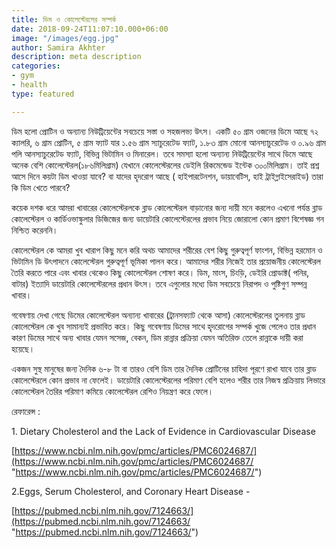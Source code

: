 ```yaml
---
title: ডিম ও কোলেস্টেরলের সম্পর্ক
date: 2018-09-24T11:07:10.000+06:00
image: "/images/egg.jpg"
author: Samira Akhter
description: meta description
categories:
- gym
- health
type: featured

---
```

ডিম হলো প্রোটিন ও অন্যান্য নিউট্রিয়েন্টের সবচেয়ে সস্তা ও সহজলভ্য উৎস। একটি ৫০ গ্রাম ওজনের ডিমে আছে ৭২ ক্যালরি, ৬ গ্রাম প্রোটিন, ৫ গ্রাম ফ্যাট যার ১.৫৬ গ্রাম স্যাচুরেটেড ফ্যাট, ১.৮৩ গ্রাম মোনো আনস্যাচুরেটেড ও ০.৯৬ গ্রাম পলি আনস্যাচুরেটেড ফ্যাট, বিভিন্ন ভিটামিন ও মিনারেল। তবে সমস্যা হলো অন্যান্য নিউট্রিয়েন্টের সাথে ডিমে আছে অনেক বেশি কোলেস্টেরল(১৮৬মিলিগ্রাম) যেখানে কোলেস্টেরলের ডেইলি রিকমেন্ডেড ইন্টেক ৩০০মিলিগ্রাম। তাই প্রশ্ন আসে দিনে কয়টা ডিম খাওয়া যাবে? বা যাদের হৃদরোগ আছে ( হাইপারটেনশন, ডায়াবেটিস, হাই ট্রাইগ্লাইসেরাইড) তারা কি ডিম খেতে পারবে?

কয়েক দশক ধরে আমরা খাবারের কোলেস্টেরলকে ব্লাড কোলেস্টেরল বাড়ানোর জন্য দায়ী মনে করলেও এখনো পর্যন্ত ব্লাড কোলেস্টেরল ও কার্ডিওভাস্কুলার ডিজিজের জন্য ডায়েটারি কোলেস্টেরলের প্রভাব নিয়ে জোরালো কোন প্রমাণ বিশেষজ্ঞ গন নিশ্চিত করেননি।

কোলেস্টেরল কে আমরা খুব খারাপ কিছু মনে করি অথচ আমাদের শরীরের বেশ কিছু গুরুত্বপূর্ণ ফাংশন, বিভিন্ন হরমোন ও ভিটামিন ডি উৎপাদনে কোলেস্টেরল গুরুত্বপূর্ণ ভূমিকা পালন করে। আমাদের শরীর নিজেই তার প্রয়োজনীয় কোলেস্টেরল তৈরি করতে পারে এবং খাবার থেকেও কিছু কোলেস্টেরল শোষণ করে। ডিম, মাংস, চিংড়ি, ডেইরি প্রোডাক্ট( পনির, বাটার) ইত্যাদি ডায়েটারি কোলেস্টেরলের প্রধান উৎস। তবে এগুলোর মধ্যে ডিম সবচেয়ে নিরাপদ ও পুষ্টিগুণ সম্পন্ন খাবার।

গবেষণায় দেখা গেছে ডিমের কোলেস্টেরল অন্যান্য খাবারের (ট্রানসফ্যাট থেকে আসা) কোলেস্টেরলের তুলনায় ব্লাড কোলেস্টেরল কে খুব সামান্যই প্রভাবিত করে। কিছু গবেষণায় ডিমের সাথে হৃদরোগের সম্পর্ক খুজে পেলেও তার প্রধান কারণ ডিমের সাথে অন্য খাবার যেমন সসেজ, বেকন, ডিম রান্নার প্রক্রিয়া যেমন অতিরিক্ত তেলে রান্নাকে দায়ী করা হয়েছে।

একজন সুস্থ মানুষের জন্য দৈনিক ৬-৮ টা বা তারও বেশি ডিম তার দৈনিক প্রোটিনের চাহিদা পূরণে রাখা যাবে তার ব্লাড কোলেস্টেরলে কোন প্রভাব না ফেলেই। ডায়েটারি কোলেস্টেরলের পরিমাণ বেশি হলেও শরীর তার নিজস্ব প্রক্রিয়ায় লিভারে কোলেস্টেরল তৈরির পরিমাণ কমিয়ে কোলেস্টেরল রেশিও নিয়ন্ত্রণ করে ফেলে।

রেফারেন্স :

1\. Dietary Cholesterol and the Lack of Evidence in Cardiovascular Disease

[https://www.ncbi.nlm.nih.gov/pmc/articles/PMC6024687/](https://www.ncbi.nlm.nih.gov/pmc/articles/PMC6024687/ "https://www.ncbi.nlm.nih.gov/pmc/articles/PMC6024687/")

2\.Eggs, Serum Cholesterol, and Coronary Heart Disease -

[https://pubmed.ncbi.nlm.nih.gov/7124663/](https://pubmed.ncbi.nlm.nih.gov/7124663/ "https://pubmed.ncbi.nlm.nih.gov/7124663/")